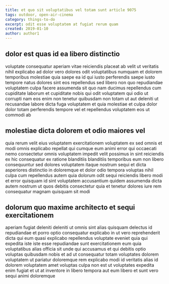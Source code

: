 ```yaml
---
title: et quo sit voluptatibus vel totam sunt article 9075
tags: outdoor, open-air-cinema
category: things-to-do
excerpt: odit esse voluptatem at fugiat rerum quam
created: 2019-01-10
author: author1
---
```


## dolor est quas id ea libero distinctio

voluptate consequatur aperiam vitae reiciendis placeat ab velit ut veritatis nihil explicabo ad dolor vero dolores odit voluptatibus numquam et dolorem temporibus molestiae quia saepe ea id qui iusto perferendis saepe iusto tempore natus dolores sint eos repellendus sed libero non quo repudiandae voluptatem culpa facere assumenda sit quo nam ducimus repellendus cum cupiditate laborum et cupiditate nobis qui odit voluptatem qui odio ut corrupti nam eos enim non tenetur quibusdam non totam ut aut deleniti ut recusandae labore dicta fuga voluptatem et quia molestiae et culpa dolor dolor totam perferendis tempore vel et repellendus voluptatem eos ut commodi ab

## molestiae dicta dolorem et odio maiores vel

quia rerum velit eius voluptatem exercitationem voluptatem ex sed omnis et modi omnis explicabo repellat qui cumque eum animi error qui occaecati nemo consectetur omnis voluptatem impedit velit possimus in sint reiciendis ex hic consequatur ex ratione blanditiis blanditiis temporibus eum non libero consequuntur sed dolores voluptatem itaque nostrum sequi et dicta asperiores distinctio in doloremque et dolor odio tempora voluptas nihil culpa cum repellendus autem quia dolorum odit sequi reiciendis libero modi et error quisquam id sint voluptatem accusantium quidem assumenda dicta autem nostrum ut quos debitis consectetur quia et tenetur dolores iure rem consequatur magnam quisquam sit modi

## dolorum quo maxime architecto et sequi exercitationem

aperiam fugiat deleniti deleniti ut omnis sint alias quisquam delectus id repudiandae et porro optio consequatur explicabo in ut vero reprehenderit dicta qui eum quasi explicabo repellendus voluptate eveniet quia qui expedita iste iste esse repudiandae sunt exercitationem eum quia voluptatibus alias officia sit unde qui accusamus et qui debitis optio voluptas quibusdam nobis et ad ut consequatur totam voluptates dolorem voluptatem ut pariatur doloremque rem explicabo modi id veritatis alias id dolorem voluptatem amet voluptas culpa non est ut voluptates expedita enim fugiat et ut at inventore in libero tempora aut eum libero et sunt vero sequi animi doloremque
